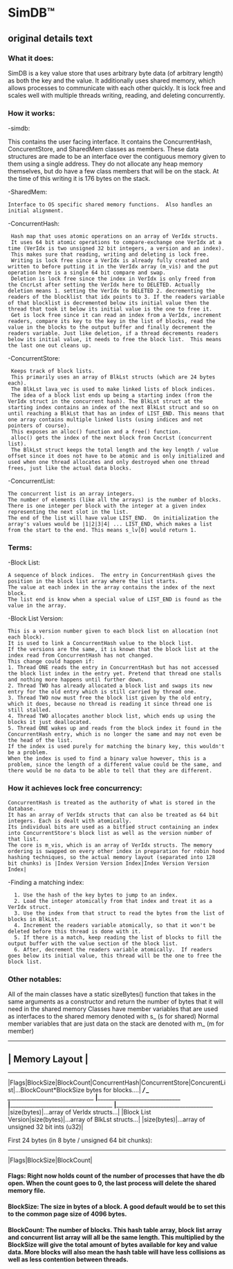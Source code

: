 
  # SimDB&trade;

  ## original details text 

  ### What it does:

   SimDB is a key value store that uses arbitrary byte data (of arbitrary length) as both the key and the value.
   It additionally uses shared memory, which allows processes to communicate with each other quickly.
   It is lock free and scales well with multiple threads writing, reading, and deleting concurrently.

  ### How it works:

  -simdb:

   This contains the user facing interface. It contains the ConcurrentHash, ConcurentStore, and SharedMem classes as members.
   These data structures are made to be an interface over the contiguous memory given to them using a single address.
   They do not allocate any heap memory themselves, but do have a few class members that will be on the stack. At the time of this writing it is 176 bytes on the stack.


  -SharedMem:

    Interface to OS specific shared memory functions.  Also handles an initial alignment.


  -ConcurrentHash:

     Hash map that uses atomic operations on an array of VerIdx structs.
     It uses 64 bit atomic operations to compare-exchange one VerIdx at a time (VerIdx is two unsigned 32 bit integers, a version and an index).
     This makes sure that reading, writing and deleting is lock free.
     Writing is lock free since a VerIdx is already fully created and written to before putting it in the VerIdx array (m_vis) and the put operation here is a single 64 bit compare and swap.
     Deletion is lock free since the index in VerIdx is only freed from the CncrLst after setting the VerIdx here to DELETED. Actually deletion means 1. setting the VerIdx to DELETED 2. decrementing the readers of the blocklist that idx points to 3. If the readers variable of that blocklist is decremented below its initial value then the thread that took it below its initial value is the one to free it.
     Get is lock free since it can read an index from a VerIdx, increment readers, compare its key to the key in the list of blocks, read the value in the blocks to the output buffer and finally decrement the readers variable. Just like deletion, if a thread decrements readers below its initial value, it needs to free the block list.  This means the last one out cleans up.

  -ConcurrentStore:

     Keeps track of block lists.
     This primarily uses an array of BlkLst structs (which are 24 bytes each).
     The BlkLst lava_vec is used to make linked lists of block indices.
     The idea of a block list ends up being a starting index (from the VerIdx struct in the concurrent hash). The BlkLst struct at the starting index contains an index of the next BlkLst struct and so on until reaching a BlkLst that has an index of LIST_END. This means that one array contains multiple linked lists (using indices and not pointers of course).
     This exposes an alloc() function and a free() function.
     alloc() gets the index of the next block from CncrLst (concurrent list).
     The BlkLst struct keeps the total length and the key length / value offset since it does not have to be atomic and is only initialized and used when one thread allocates and only destroyed when one thread frees, just like the actual data blocks.

  -ConcurrentList:

    The concurrent list is an array integers.
    The number of elements (like all the arrays) is the number of blocks.
    There is one integer per block with the integer at a given index representing the next slot in the list.
    The end of the list will have value LIST_END.  On initialization the array's values would be |1|2|3|4| ... LIST_END, which makes a list from the start to the end. This means s_lv[0] would return 1.

  ### Terms:

  -Block List:

    A sequence of block indices.  The entry in ConcurrentHash gives the position in the block list array where the list starts.
    The value at each index in the array contains the index of the next block.
    The list end is know when a special value of LIST_END is found as the value in the array.

  -Block List Version:

    This is a version number given to each block list on allocation (not each block).
    It is used to link a ConcurrentHash value to the block list.
    If the versions are the same, it is known that the block list at the index read from ConcurrentHash has not changed.
    This change could happen if:
    1. Thread ONE reads the entry in ConcurrentHash but has not accessed the block list index in the entry yet. Pretend that thread one stalls and nothing more happens until further down.
    2. Thread TWO has already allocated a block list and swaps its new entry for the old entry which is still carried by thread one.
    3. Thread TWO now must free the block list given by the old entry, which it does, because no thread is reading it since thread one is still stalled.
    4. Thread TWO allocates another block list, which ends up using the blocks it just deallocated.
    5. Thread ONE wakes up and reads from the block index it found in the ConcurrentHash entry, which is no longer the same and may not even be the head of the list.
    If the index is used purely for matching the binary key, this wouldn't be a problem.
    When the index is used to find a binary value however, this is a problem, since the length of a different value could be the same, and there would be no data to be able to tell that they are different.

  ### How it achieves lock free concurrency:

    ConcurrentHash is treated as the authority of what is stored in the database.
    It has an array of VerIdx structs that can also be treated as 64 bit integers. Each is dealt with atomically.
    Its individual bits are used as a bitfied struct containing an index into ConcurrentStore's block list as well as the version number of that list.
    The core is m_vis, which is an array of VerIdx structs. The memory ordering is swapped on every other index in preparation for robin hood hashing techniques, so the actual memory layout (separated into 128 bit chunks) is |Index Version Version Index|Index Version Version Index|

  -Finding a matching index:

      1. Use the hash of the key bytes to jump to an index.
      2. Load the integer atomically from that index and treat it as a VerIdx struct.
      3. Use the index from that struct to read the bytes from the list of blocks in BlkLst.
      4. Increment the readers variable atomically, so that it won't be deleted before this thread is done with it.
      5. If there is a match, keep reading the list of blocks to fill the output buffer with the value section of the block list.
      6. After, decrement the readers variable atomically.  If readers goes below its initial value, this thread will be the one to free the block list.

  ### Other notables:

   All of the main classes have a static sizeBytes() function that takes in the same arguments as a constructor and return the number of bytes that it will need in the shared memory
   Classes have member variables that are used as interfaces to the shared memory denoted with s_ (s for shared)
   Normal member variables that are just data on the stack are denoted with m_ (m for member)

  _________________
  | Memory Layout |
  -----------------
  ______________________________________________________________________________________________________________________
  |Flags|BlockSize|BlockCount|ConcurrentHash|ConcurrentStore|ConcurentList|...BlockCount*BlockSize bytes for blocks....|
  _____________________________/               \_______       \______________________________________________________
  ______|____________________________________   ____________|_________________________________________________    ________|___________________________________________
  |size(bytes)|...array of VerIdx structs...|   |Block List Version|size(bytes)|...array of BlkLst structs...|    |size(bytes)|...array of unsigned 32 bit ints (u32)|


  First 24 bytes (in 8 byte / unsigned 64 bit chunks):
  ____________________________
  |Flags|BlockSize|BlockCount|

  #### Flags:      Right now holds count of the number of processes that have the db open.  When the count goes to 0, the last process will delete the shared memory file. 

  #### BlockSize:  The size in bytes of a block.  A good default would be to set this to the common page size of 4096 bytes.

  #### BlockCount: The number of blocks.  This hash table array, block list array and concurrent list array will all be the same length.  This multiplied by the BlockSize will give the total amount of bytes available for key and value data. More blocks will also mean the hash table will have less collisions as well as less contention between threads.


  